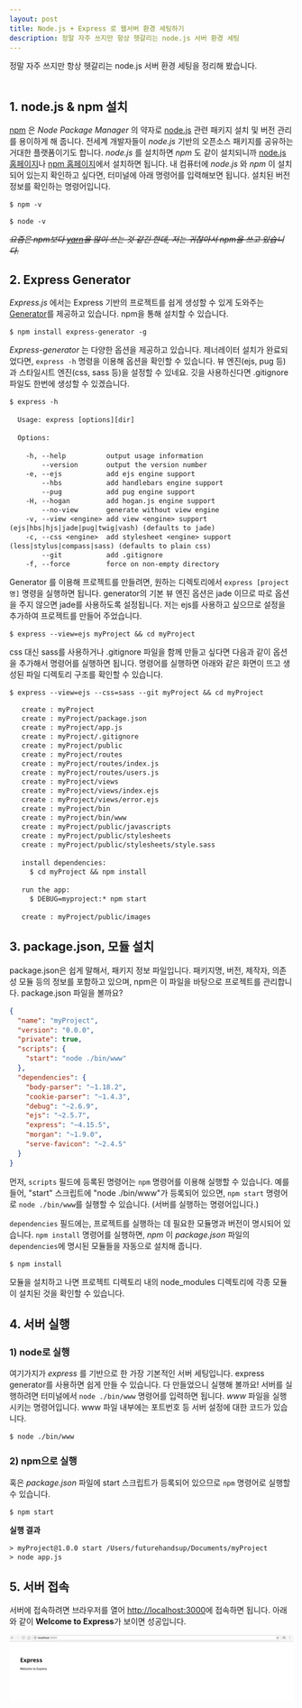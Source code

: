 ```yaml
---
layout: post
title: Node.js + Express 로 웹서버 환경 세팅하기
description: 정말 자주 쓰지만 항상 헷갈리는 node.js 서버 환경 세팅
---
```


정말 자주 쓰지만 항상 헷갈리는 node.js 서버 환경 세팅을 정리해 봤습니다.
<br><br>


## 1. node.js & npm 설치
[npm](https://npmjs.com/) 은 *Node Package Manager* 의 약자로 [node.js](https://nodejs.org/) 관련 패키지 설치 및 버전 관리를 용이하게 해 줍니다. 전세계 개발자들이 *node.js* 기반의 오픈소스 패키지를 공유하는 거대한 플랫폼이기도 합니다. *node.js* 를 설치하면 *npm* 도 같이 설치되니까 [node.js 홈페이지](https://nodejs.org/)나 [npm 홈페이지](https://npmjs.com/)에서 설치하면 됩니다.
내 컴퓨터에 *node.js* 와 *npm* 이 설치되어 있는지 확인하고 싶다면, 터미널에 아래 명령어를 입력해보면 됩니다. 설치된 버전정보를 확인하는 명령어입니다.
~~~
$ npm -v
~~~
~~~
$ node -v
~~~

~~_요즘은 npm보다 [yarn](https://yarnpkg.com)을 많이 쓰는 것 같긴 한데, 저는 귀찮아서 npm을 쓰고 있습니다._~~

## 2. Express Generator
*Express.js* 에서는 Express 기반의 프로젝트를 쉽게 생성할 수 있게 도와주는 [Generator](http://expressjs.com/ko/starter/generator.html)를 제공하고 있습니다. npm을 통해 설치할 수 있습니다.
~~~
$ npm install express-generator -g
~~~

*Express-generator* 는 다양한 옵션을 제공하고 있습니다. 제너레이터 설치가 완료되었다면, `express -h` 명령을 이용해 옵션을 확인할 수 있습니다. 뷰 엔진(ejs, pug 등) 과 스타일시트 엔진(css, sass 등)을 설정할 수 있네요. 깃을 사용하신다면 .gitignore 파일도 한번에 생성할 수 있겠습니다.
~~~~
$ express -h

  Usage: express [options][dir]

  Options:

    -h, --help          output usage information
        --version       output the version number
    -e, --ejs           add ejs engine support
        --hbs           add handlebars engine support
        --pug           add pug engine support
    -H, --hogan         add hogan.js engine support
        --no-view       generate without view engine
    -v, --view <engine> add view <engine> support (ejs|hbs|hjs|jade|pug|twig|vash) (defaults to jade)
    -c, --css <engine>  add stylesheet <engine> support (less|stylus|compass|sass) (defaults to plain css)
        --git           add .gitignore
    -f, --force         force on non-empty directory
~~~~

Generator 를 이용해 프로젝트를 만들려면, 원하는 디렉토리에서 `express [project명]` 명령을 실행하면 됩니다. generator의 기본 뷰 엔진 옵션은 jade 이므로 따로 옵션을 주지 않으면 jade를 사용하도록 설정됩니다. 저는 ejs를 사용하고 싶으므로 설정을 추가하여 프로젝트를 만들어 주었습니다.
~~~
$ express --view=ejs myProject && cd myProject
~~~

css 대신 sass를 사용하거나 .gitignore 파일을 함께 만들고 싶다면 다음과 같이 옵션을 추가해서 명령어를 실행하면 됩니다. 명령어를 실행하면 아래와 같은 화면이 뜨고 생성된 파일 디렉토리 구조를 확인할 수 있습니다.
~~~
$ express --view=ejs --css=sass --git myProject && cd myProject
~~~

~~~
   create : myProject
   create : myProject/package.json
   create : myProject/app.js
   create : myProject/.gitignore
   create : myProject/public
   create : myProject/routes
   create : myProject/routes/index.js
   create : myProject/routes/users.js
   create : myProject/views
   create : myProject/views/index.ejs
   create : myProject/views/error.ejs
   create : myProject/bin
   create : myProject/bin/www
   create : myProject/public/javascripts
   create : myProject/public/stylesheets
   create : myProject/public/stylesheets/style.sass

   install dependencies:
     $ cd myProject && npm install

   run the app:
     $ DEBUG=myproject:* npm start

   create : myProject/public/images
~~~

## 3. package.json, 모듈 설치
package.json은 쉽게 말해서, 패키지 정보 파일입니다. 패키지명, 버전, 제작자, 의존성 모듈 등의 정보를 포함하고 있으며, npm은 이 파일을 바탕으로 프로젝트를 관리합니다.
package.json 파일을 볼까요?
~~~json
{
  "name": "myProject",
  "version": "0.0.0",
  "private": true,
  "scripts": {
    "start": "node ./bin/www"
  },
  "dependencies": {
    "body-parser": "~1.18.2",
    "cookie-parser": "~1.4.3",
    "debug": "~2.6.9",
    "ejs": "~2.5.7",
    "express": "~4.15.5",
    "morgan": "~1.9.0",
    "serve-favicon": "~2.4.5"
  }
}
~~~
먼저, `scripts` 필드에 등록된 명령어는 `npm` 명령어를 이용해 실행할 수 있습니다. 예를 들어, "start" 스크립트에 "node ./bin/www"가 등록되어 있으면, `npm start` 명령어로 `node ./bin/www`를 실행할 수 있습니다. (서버를 실행하는 명령어입니다.)

`dependencies` 필드에는, 프로젝트를 실행하는 데 필요한 모듈명과 버전이 명시되어 있습니다. `npm install` 명령어를 실행하면, *npm* 이 *package.json* 파일의 `dependencies`에 명시된 모듈들을 자동으로 설치해 줍니다.
~~~
$ npm install
~~~
모듈을 설치하고 나면 프로젝트 디렉토리 내의 node_modules 디렉토리에 각종 모듈이 설치된 것을 확인할 수 있습니다.

## 4. 서버 실행
### 1) node로 실행
여기가지가 *express* 를 기반으로 한 가장 기본적인 서버 세팅입니다. express generator를 사용하면 쉽게 만들 수 있습니다.
다 만들었으니 실행해 볼까요! 서버를 실행하려면 터미널에서 `node ./bin/www` 명령어를 입력하면 됩니다. *www* 파일을 실행시키는 명령어입니다. www 파일 내부에는 포트번호 등 서버 설정에 대한 코드가 있습니다.
~~~
$ node ./bin/www
~~~

### 2) npm으로 실행
혹은 *package.json* 파일에 start 스크립트가 등록되어 있으므로 `npm` 명령어로 실행할 수 있습니다.
~~~
$ npm start
~~~

**실행 결과**
~~~
> myProject@1.0.0 start /Users/futurehandsup/Documents/myProject
> node app.js
~~~

## 5. 서버 접속
서버에 접속하려면 브라우저를 열어 <http://localhost:3000>에 접속하면 됩니다. 아래와 같이 **Welcome to Express**가 보이면 성공입니다.

![Express](/assets/images/1/pic1.jpeg "Welcome to Express")

